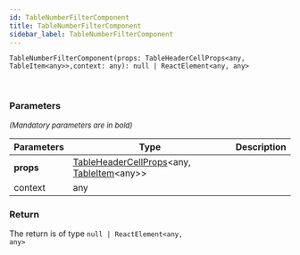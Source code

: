 ```yaml
---
id: TableNumberFilterComponent
title: TableNumberFilterComponent
sidebar_label: TableNumberFilterComponent
---
```


```tsx
TableNumberFilterComponent(props: TableHeaderCellProps<any, TableItem<any>>,context: any): null | ReactElement<any, any>
```
<br/>



### Parameters

<font size="2"><i>(Mandatory parameters are in bold)</i></font>

| Parameters | Type | Description |
| --------- | ---- | ----------- |
| **props** | [TableHeaderCellProps](/api2/types/TableHeaderCellProps.md)<any, [TableItem](/api2/types/TableItem.md)<any\>\> |  |
| context | any |  |


### Return



The return is of type <code>null | ReactElement<any, any\></code>
